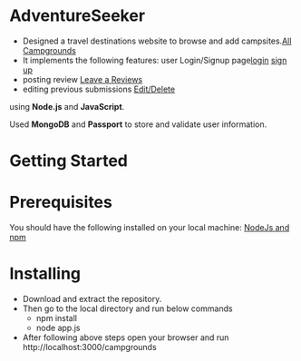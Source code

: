# AdventureSeeker
* Designed a travel destinations website to browse and add campsites.[All Campgrounds](https://github.com/Aditi760/AdventureSeeker/blob/main/screenshots/All%20Campgrounds.png)
* It implements the following features: user Login/Signup page[login](https://github.com/Aditi760/AdventureSeeker/blob/main/screenshots/Login%20Page.png)
[sign up](https://github.com/Aditi760/AdventureSeeker/blob/main/screenshots/Sign%20up%20page.png)
* posting review
[Leave a Reviews](https://github.com/Aditi760/AdventureSeeker/blob/main/screenshots/Leave%20a%20review.png)
* editing previous submissions
[Edit/Delete](https://github.com/Aditi760/AdventureSeeker/blob/main/screenshots/Edit%20Delete%20Section.png)


using **Node.js** and **JavaScript**.

Used **MongoDB** and **Passport** to store and validate user information.

# Getting Started

# Prerequisites
You should have the following installed on your local machine:
[NodeJs and npm](https://nodejs.org/en/download/)

# Installing
* Download and extract the repository.
* Then go to the local directory and run below commands
  * npm install
  * node app.js
* After following above steps open your browser and run
   http://localhost:3000/campgrounds

